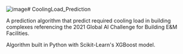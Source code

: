 ![image](https://github.com/SaltyfishQAQQ/CoolingLoad_Prediction/assets/149837177/5a5b3766-0e62-4d62-a2b9-9d461a2f8993)# CoolingLoad_Prediction

A prediction algorithm that predict required cooling load in building complexes referencing the 2021 Global AI Challenge for Building E&M Facilities.

Algorithm built in Python with Scikit-Learn's XGBoost model.
